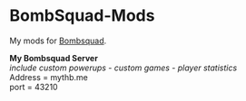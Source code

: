# BombSquad-Mods
My mods for [Bombsquad][website].

[website]: https://www.froemling.net/apps/bombsquad

**My Bombsquad Server** <br />
*include custom powerups - custom games - player statistics*<br />
Address = mythb.me <br />
port = 43210
